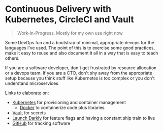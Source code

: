 # Continuous Delivery with Kubernetes, CircleCI and Vault

> Work-in-Progress. Mostly for my own use right now.

Some DevOps fun and a bootstrap of minimal, appropriate devops for the languages I've used. The point of this is to exercise some good practices, make it easy to reuse and also document it all in a way that is easy to teach others.

If you are a software developer, don't get frustrated by resource allocation or a devops team. If you are a CTO, don't shy away from the appropriate setup because you think stuff like Kubernetes is too complex or you don't understand microservices.

Links to elaborate on:

* [Kubernetes](https://kubernetes.io/docs/home/) for provisioning and container management
  * [Docker](https://www.docker.com/) to containerize code plus libraries
* [Vault](https://www.vaultproject.io/) for secrets
* [Launch Darkly](https://launchdarkly.com/) for feature flags and having a constant ship train to live
* [GitHub](https://github.com/) for tracking software
